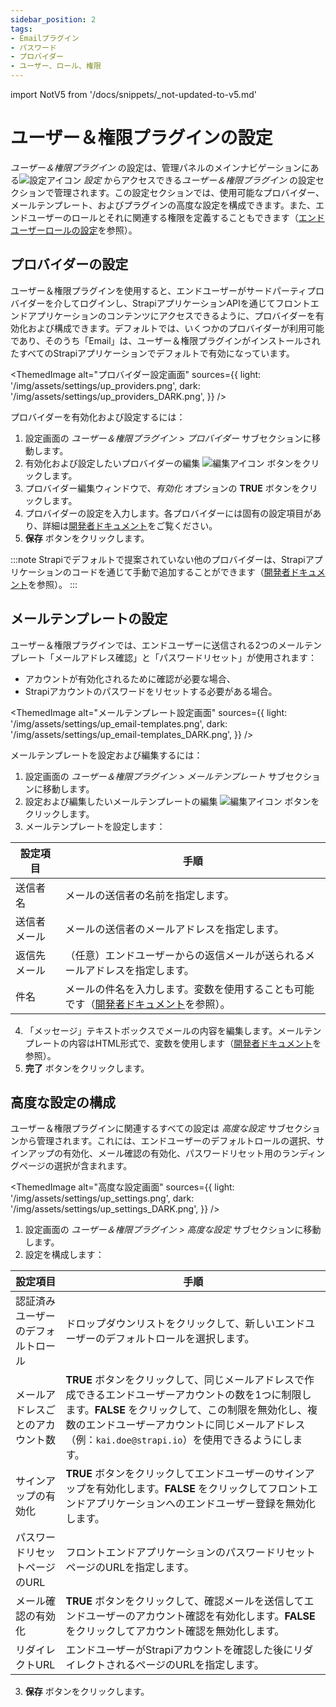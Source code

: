```yaml
---
sidebar_position: 2
tags:
- Emailプラグイン
- パスワード
- プロバイダー
- ユーザー、ロール、権限
---
```


import NotV5 from '/docs/snippets/_not-updated-to-v5.md'

# ユーザー＆権限プラグインの設定

*ユーザー＆権限プラグイン* の設定は、管理パネルのメインナビゲーションにある![設定アイコン](/img/assets/icons/v5/Cog.svg) *設定* からアクセスできる*ユーザー＆権限プラグイン* の設定セクションで管理されます。この設定セクションでは、使用可能なプロバイダー、メールテンプレート、およびプラグインの高度な設定を構成できます。また、エンドユーザーのロールとそれに関連する権限を定義することもできます（[エンドユーザーロールの設定](../users-roles-permissions/configuring-end-users-roles.md)を参照）。

## プロバイダーの設定

ユーザー＆権限プラグインを使用すると、エンドユーザーがサードパーティプロバイダーを介してログインし、StrapiアプリケーションAPIを通じてフロントエンドアプリケーションのコンテンツにアクセスできるように、プロバイダーを有効化および構成できます。デフォルトでは、いくつかのプロバイダーが利用可能であり、そのうち「Email」は、ユーザー＆権限プラグインがインストールされたすべてのStrapiアプリケーションでデフォルトで有効になっています。

<ThemedImage
  alt="プロバイダー設定画面"
  sources={{
    light: '/img/assets/settings/up_providers.png',
    dark: '/img/assets/settings/up_providers_DARK.png',
  }}
/>

プロバイダーを有効化および設定するには：

1. 設定画面の *ユーザー＆権限プラグイン > プロバイダー* サブセクションに移動します。
2. 有効化および設定したいプロバイダーの編集 ![編集アイコン](/img/assets/icons/v5/Pencil.svg) ボタンをクリックします。
3. プロバイダー編集ウィンドウで、*有効化* オプションの **TRUE** ボタンをクリックします。
4. プロバイダーの設定を入力します。各プロバイダーには固有の設定項目があり、詳細は[開発者ドキュメント](/dev-docs/plugins/users-permissions#setting-up-the-provider---examples)をご覧ください。
5. **保存** ボタンをクリックします。

:::note
Strapiでデフォルトで提案されていない他のプロバイダーは、Strapiアプリケーションのコードを通じて手動で追加することができます（[開発者ドキュメント](/dev-docs/providers)を参照）。
:::

## メールテンプレートの設定

ユーザー＆権限プラグインでは、エンドユーザーに送信される2つのメールテンプレート「メールアドレス確認」と「パスワードリセット」が使用されます：

- アカウントが有効化されるために確認が必要な場合、
- Strapiアカウントのパスワードをリセットする必要がある場合。

<ThemedImage
  alt="メールテンプレート設定画面"
  sources={{
    light: '/img/assets/settings/up_email-templates.png',
    dark: '/img/assets/settings/up_email-templates_DARK.png',
  }}
/>

メールテンプレートを設定および編集するには：

1. 設定画面の *ユーザー＆権限プラグイン > メールテンプレート* サブセクションに移動します。
2. 設定および編集したいメールテンプレートの編集 ![編集アイコン](/img/assets/icons/v5/Pencil.svg) ボタンをクリックします。
3. メールテンプレートを設定します：

| 設定項目         | 手順                                                         |
| --------------  | ------------------------------------------------------------ |
| 送信者名        | メールの送信者の名前を指定します。                              |
| 送信者メール    | メールの送信者のメールアドレスを指定します。                     |
| 返信先メール    | （任意）エンドユーザーからの返信メールが送られるメールアドレスを指定します。 |
| 件名            | メールの件名を入力します。変数を使用することも可能です（[開発者ドキュメント](https://strapi.io/documentation/developer-docs/latest/development/plugins/users-permissions.html#templating-emails)を参照）。 |

4. 「メッセージ」テキストボックスでメールの内容を編集します。メールテンプレートの内容はHTML形式で、変数を使用します（[開発者ドキュメント](https://docs.strapi.io/developer-docs/latest/plugins/users-permissions.html#templating-emails)を参照）。
5. **完了** ボタンをクリックします。

## 高度な設定の構成

ユーザー＆権限プラグインに関連するすべての設定は *高度な設定* サブセクションから管理されます。これには、エンドユーザーのデフォルトロールの選択、サインアップの有効化、メール確認の有効化、パスワードリセット用のランディングページの選択が含まれます。

<ThemedImage
  alt="高度な設定画面"
  sources={{
    light: '/img/assets/settings/up_settings.png',
    dark: '/img/assets/settings/up_settings_DARK.png',
  }}
/>

1. 設定画面の *ユーザー＆権限プラグイン > 高度な設定* サブセクションに移動します。
2. 設定を構成します：

| 設定項目                     | 手順                                                                                                                     |
| ---------------------------- | ------------------------------------------------------------------------------------------------------------------------ |
| 認証済みユーザーのデフォルトロール | ドロップダウンリストをクリックして、新しいエンドユーザーのデフォルトロールを選択します。                                                   |
| メールアドレスごとのアカウント数 | **TRUE** ボタンをクリックして、同じメールアドレスで作成できるエンドユーザーアカウントの数を1つに制限します。**FALSE** をクリックして、この制限を無効化し、複数のエンドユーザーアカウントに同じメールアドレス（例：`kai.doe@strapi.io`）を使用できるようにします。 |
| サインアップの有効化             | **TRUE** ボタンをクリックしてエンドユーザーのサインアップを有効化します。**FALSE** をクリックしてフロントエンドアプリケーションへのエンドユーザー登録を無効化します。 |
| パスワードリセットページのURL       | フロントエンドアプリケーションのパスワードリセットページのURLを指定します。                                                                             |
| メール確認の有効化               | **TRUE** ボタンをクリックして、確認メールを送信してエンドユーザーのアカウント確認を有効化します。**FALSE** をクリックしてアカウント確認を無効化します。      |
| リダイレクトURL                | エンドユーザーがStrapiアカウントを確認した後にリダイレクトされるページのURLを指定します。                                                                    |

3. **保存** ボタンをクリックします。
